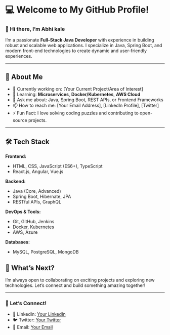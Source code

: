 # 💻 **Welcome to My GitHub Profile!**  

### 👋 Hi there, I’m Abhi kale  
I’m a passionate **Full-Stack Java Developer** with experience in building robust and scalable web applications. I specialize in Java, Spring Boot, and modern front-end technologies to create dynamic and user-friendly experiences.

---

## 🌟 **About Me**  
- 🔭 Currently working on: [Your Current Project/Area of Interest]  
- 🌱 Learning: **Microservices**, **Docker/Kubernetes**, **AWS Cloud**  
- 💬 Ask me about: Java, Spring Boot, REST APIs, or Frontend Frameworks  
- 📫 How to reach me: [Your Email Address], [LinkedIn Profile], [Twitter]  
- ⚡ Fun Fact: I love solving coding puzzles and contributing to open-source projects.

---

## 🛠️ **Tech Stack**  
**Frontend:**  
- HTML, CSS, JavaScript (ES6+), TypeScript  
- React.js, Angular, Vue.js  

**Backend:**  
- Java (Core, Advanced)  
- Spring Boot, Hibernate, JPA  
- RESTful APIs, GraphQL  

**DevOps & Tools:**  
- Git, GitHub, Jenkins  
- Docker, Kubernetes  
- AWS, Azure  

**Databases:**  
- MySQL, PostgreSQL, MongoDB

## 🎯 **What’s Next?**  
I’m always open to collaborating on exciting projects and exploring new technologies. Let’s connect and build something amazing together!

---

### 🔗 **Let’s Connect!**  
- 💼 LinkedIn: [Your LinkedIn](#)  
- 🐦 Twitter: [Your Twitter](#)  
- 📧 Email: [Your Email](#)
